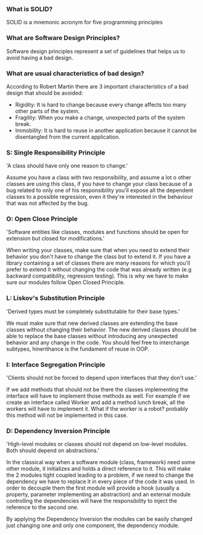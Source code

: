 ### What is SOLID?

SOLID is a mnemonic acronym for five programming principles

### What are Software Design Principles?

Software design principles represent a set of guidelines that helps us to avoid having a bad design.

### What are usual characteristics of bad design?

According to Robert Martin there are 3 important characteristics of a bad design that should be avoided:

- Rigidity: It is hard to change because every change affects too many other parts of the system.
- Fragility: When you make a change, unexpected parts of the system break.
- Immobility: It is hard to reuse in another application because it cannot be disentangled from the current application.

### S: Single Responsibility Principle

'A class should have only one reason to change.'

Assume you have a class with two responsibility, and assume a lot o other classes are using this class, if you have to change your class because of a bug related to only one of his responsibility you'll expose all the dependent classes to a possible regression, even it they're interested in the behaviour that was not affected by the bug.

### O: Open Close Principle

'Software entities like classes, modules and functions should be open for extension but closed for modifications.'

When writing your classes, make sure that when you need to extend their behavior you don't have to change the class but to extend it. If you have a library containing a set of classes there are many reasons for which you'll prefer to extend it without changing the code that was already written (e.g backward compatibility, regression testing). This is why we have to make sure our modules follow Open Closed Principle.

### L: Liskov's Substitution Principle

'Derived types must be completely substitutable for their base types.'

We must make sure that new derived classes are extending the base classes without changing their behavior. The new derived classes should be able to replace the base classes without introducing any unexpected behavior and any change in the code. You should feel free to interchange subtypes, hinerithance is the fundament of reuse in OOP.

### I: Interface Segregation Principle

'Clients should not be forced to depend upon interfaces that they don't use.'

If we add methods that should not be there the classes implementing the interface will have to implement those methods as well. For example if we create an interface called Worker and add a method lunch break, all the workers will have to implement it. What if the worker is a robot? probably this method will not be implemented in this case.

### D: Dependency Inversion Principle

'High-level modules or classes should not depend on low-level modules. Both should depend on abstractions.'

In the classical way when a software module (class, framework) need some other module, it initializes and holds a direct reference to it. This will make the 2 modules tight coupled leading to a problem, if we need to change the dependency we have to replace it in every piece of the code it was used. In order to decouple them the first module will provide a hook (usually a property, parameter implementing an abstraction) and an external module controlling the dependencies will have the responsibility to inject the reference to the second one.

By applying the Dependency Inversion the modules can be easily changed just changing one and only one component, the dependency module. 
